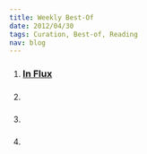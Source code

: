 ```yaml
--- 
title: Weekly Best-Of
date: 2012/04/30
tags: Curation, Best-of, Reading
nav: blog
---
```


1. ### [In Flux](http://trentwalton.com/2012/05/08/in-flux/) ###

2. ### 

3. ### 

4. ### 